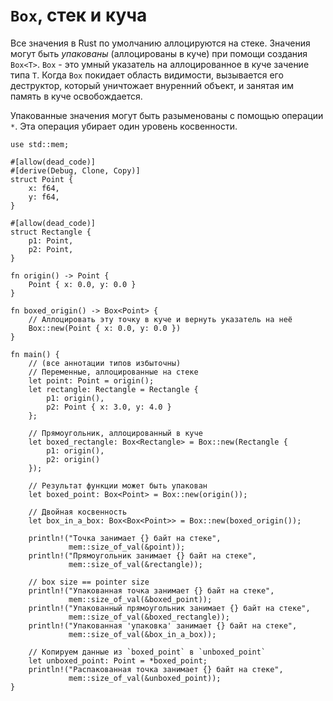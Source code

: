 # `Box`, стек и куча

Все значения в Rust по умолчанию аллоцируются на стеке. Значения могут быть *упакованы*
(аллоцированы в куче) при помощи создания `Box<T>`. `Box` - это умный указатель на аллоцированное в куче зачение типа `T`. Когда `Box` покидает область видимости, вызывается его деструктор, который уничтожает внуренний объект, и занятая им память в куче освобождается.

Упакованные значения могут быть разыменованы с помощью операции `*`.
Эта операция убирает один уровень косвенности.

```rust,editable
use std::mem;

#[allow(dead_code)]
#[derive(Debug, Clone, Copy)]
struct Point {
    x: f64,
    y: f64,
}

#[allow(dead_code)]
struct Rectangle {
    p1: Point,
    p2: Point,
}

fn origin() -> Point {
    Point { x: 0.0, y: 0.0 }
}

fn boxed_origin() -> Box<Point> {
    // Аллоцировать эту точку в куче и вернуть указатель на неё
    Box::new(Point { x: 0.0, y: 0.0 })
}

fn main() {
    // (все аннотации типов избыточны)
    // Переменные, аллоцированные на стеке
    let point: Point = origin();
    let rectangle: Rectangle = Rectangle {
        p1: origin(),
        p2: Point { x: 3.0, y: 4.0 }
    };

    // Прямоугольник, аллоцированный в куче
    let boxed_rectangle: Box<Rectangle> = Box::new(Rectangle {
        p1: origin(),
        p2: origin()
    });

    // Результат функции может быть упакован
    let boxed_point: Box<Point> = Box::new(origin());

    // Двойная косвенность
    let box_in_a_box: Box<Box<Point>> = Box::new(boxed_origin());

    println!("Точка занимает {} байт на стеке",
             mem::size_of_val(&point));
    println!("Прямоугольник занимает {} байт на стеке",
             mem::size_of_val(&rectangle));

    // box size == pointer size
    println!("Упакованная точка занимает {} байт на стеке",
             mem::size_of_val(&boxed_point));
    println!("Упакованный прямоугольник занимает {} байт на стеке",
             mem::size_of_val(&boxed_rectangle));
    println!("Упакованная 'упаковка' занимает {} байт на стеке",
             mem::size_of_val(&box_in_a_box));

    // Копируем данные из `boxed_point` в `unboxed_point`
    let unboxed_point: Point = *boxed_point;
    println!("Распакованная точка занимает {} байт на стеке",
             mem::size_of_val(&unboxed_point));
}
```
